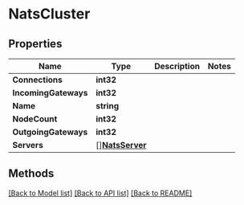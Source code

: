 # NatsCluster

## Properties

Name | Type | Description | Notes
------------ | ------------- | ------------- | -------------
**Connections** | **int32** |  | 
**IncomingGateways** | **int32** |  | 
**Name** | **string** |  | 
**NodeCount** | **int32** |  | 
**OutgoingGateways** | **int32** |  | 
**Servers** | [][**NatsServer**](NatsServer.md) |  | 

## Methods


[[Back to Model list]](../README.md#documentation-for-models) [[Back to API list]](../README.md#documentation-for-api-endpoints) [[Back to README]](../README.md)


